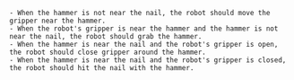 
    - When the hammer is not near the nail, the robot should move the gripper near the hammer.
    - When the robot's gripper is near the hammer and the hammer is not near the nail, the robot should grab the hammer.
    - When the hammer is near the nail and the robot's gripper is open, the robot should close gripper around the hammer.
    - When the hammer is near the nail and the robot's gripper is closed, the robot should hit the nail with the hammer.